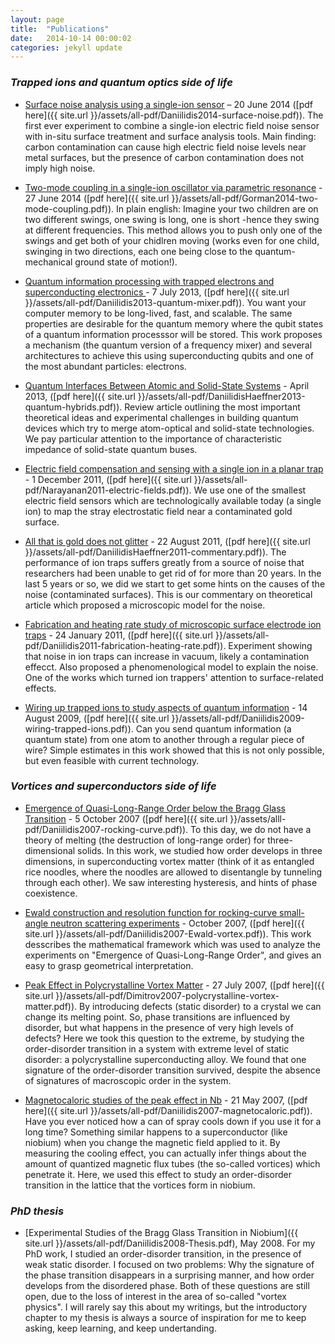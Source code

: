 ```yaml
---
layout: page
title:  "Publications"
date:   2014-10-14 00:00:02
categories: jekyll update
---
```


### _Trapped ions and quantum optics side of life_

* [Surface noise analysis using a single-ion sensor](http://journals.aps.org/prb/abstract/10.1103/PhysRevB.89.245435)
– 20 June 2014 ([pdf here]({{ site.url }}/assets/all-pdf/Daniilidis2014-surface-noise.pdf)). The first ever experiment to combine a single-ion electric field noise sensor with in-situ surface treatment and surface analysis tools. Main finding: carbon contamination can cause high electric field noise levels near metal surfaces, but the presence of carbon contamination does not imply high noise. 

* [Two-mode coupling in a single-ion oscillator via parametric resonance](http://journals.aps.org/pra/abstract/10.1103/PhysRevA.89.062332) - 27 June 2014 ([pdf here]({{ site.url }}/assets/all-pdf/Gorman2014-two-mode-coupling.pdf)). In plain english: Imagine your two children are on two different swings, one swing is long, one is short -hence they swing at different frequencies. This method allows you to push only one of the swings and get both of your chidlren moving (works even for one child, swinging in two directions, each one being close to the quantum-mechanical ground state of motion!).

* [Quantum information processing with trapped electrons and superconducting electronics ](http://iopscience.iop.org/1367-2630/15/7/073017/) - 7 July 2013, ([pdf here]({{ site.url }}/assets/all-pdf/Daniilidis2013-quantum-mixer.pdf)). You want your computer memory to be long-lived, fast, and scalable. The same properties are desirable for the quantum memory where the qubit states of a quantum information processsor will be stored. This work proposes a mechanism (the quantum version of a frequency mixer) and several architectures to achieve this using superconducting qubits and one of the most abundant particles: electrons.

* [Quantum Interfaces Between Atomic and Solid-State Systems](http://www.annualreviews.org/doi/abs/10.1146/annurev-conmatphys-030212-184253) - April 2013, ([pdf here]({{ site.url }}/assets/all-pdf/DaniilidisHaeffner2013-quantum-hybrids.pdf)). Review article outlining the most important theoretical ideas and experimental challenges in building quantum devices which try to merge atom-optical and solid-state technologies. We pay particular attention to the importance of characteristic impedance of solid-state quantum buses.

* [Electric field compensation and sensing with a single ion in a planar trap](http://scitation.aip.org/content/aip/journal/jap/110/11/10.1063/1.3665647) - 1 December 2011, ([pdf here]({{ site.url }}/assets/all-pdf/Narayanan2011-electric-fields.pdf)). We use one of the smallest electric field sensors which are technologically available today (a single ion) to map the stray electrostatic field near a contaminated gold surface. 

* [All that is gold does not glitter](http://physics.aps.org/articles/v4/66) - 22 August 2011, ([pdf here]({{ site.url }}/assets/all-pdf/DaniilidisHaeffner2011-commentary.pdf)). The performance of ion traps suffers greatly from a source  of noise that researchers had been unable to get rid of for more than 20 years. In the last 5 years or so, we did we start to get some hints on the causes of the noise (contaminated surfaces). This is our commentary on theoretical article which proposed a microscopic model for the noise.

* [Fabrication and heating rate study of microscopic surface electrode ion traps](http://iopscience.iop.org/1367-2630/13/1/013032) - 24 January 2011, ([pdf here]({{ site.url }}/assets/all-pdf/Daniilidis2011-fabrication-heating-rate.pdf)). Experiment showing that noise in ion traps can increase in vacuum, likely a contamination effecct. Also proposed a phenomenological model to explain the noise. One of the works which turned ion trappers' attention to surface-related effects.

* [Wiring up trapped ions to study aspects of quantum information](http://iopscience.iop.org/0953-4075/42/15/154012/) - 14 August 2009, ([pdf here]({{ site.url }}/assets/all-pdf/Daniilidis2009-wiring-trapped-ions.pdf)). Can you send quantum information (a quantum state) from one atom to another through a regular piece of wire? Simple estimates in this work showed that this is not only possible, but even feasible with current technology.

### _Vortices and superconductors side of life_

* [Emergence of Quasi-Long-Range Order below the Bragg Glass Transition](http://journals.aps.org/prl/abstract/10.1103/PhysRevLett.99.147007) - 5 October 2007 ([pdf here]({{ site.url }}/assets/alll-pdf/Daniilidis2007-rocking-curve.pdf)). To this day, we do not have a theory of melting (the destruction of long-range order) for three-dimensional solids. In this work, we studied how order develops in three dimensions, in superconducting vortex matter (think of it as entangled rice noodles, where the noodles are allowed to disentangle by tunneling through each other). We saw interesting hysteresis, and hints of phase coexistence.

* [Ewald construction and resolution function for rocking-curve small-angle neutron scattering experiments](http://scripts.iucr.org/cgi-bin/paper?S0021889807033377) - October 2007, ([pdf here]({{ site.url }}/assets/all-pdf/Daniilidis2007-Ewald-vortex.pdf)). This work desscribes the mathematical framework which was used to analyze the experiments on "Emergence of Quasi-Long-Range Order", and gives an easy to grasp geometrical interpretation.

* [Peak Effect in Polycrystalline Vortex Matter](http://journals.aps.org/prl/abstract/10.1103/PhysRevLett.99.047001) - 27 July 2007, ([pdf here]({{ site.url }}/assets/all-pdf/Dimitrov2007-polycrystalline-vortex-matter.pdf)). By introducing defects (static disorder) to a crystal we can change its melting point. So, phase transitions are influenced by disorder, but what happens in the presence of very high levels of defects? Here we took this question to the extreme, by studying the order-disorder transition in a system with extreme level of static disorder: a polycrystalline superconducting alloy. We found that one signature of the order-disorder transition survived, despite the absence of signatures of macroscopic order in the system.

* [Magnetocaloric studies of the peak effect in Nb](http://journals.aps.org/prb/abstract/10.1103/PhysRevB.75.174519) - 21 May 2007, ([pdf here]({{ site.url }}/assets/all-pdf/Daniilidis2007-magnetocaloric.pdf)). Have you ever noticed how a can of spray cools down if you use it for a long time? Something similar happens to a superconductor (like niobium) when you change the magnetic field applied to it. By measuring the cooling effect, you can actually infer things about the amount of quantized magnetic flux tubes (the so-called vortices) which penetrate it. Here, we used this effect to study an order-disorder transition in the lattice that the vortices form in niobium.

### _PhD thesis_

* [Experimental Studies of the Bragg Glass Transition in Niobium]({{ site.url }}/assets/all-pdf/Daniilidis2008-Thesis.pdf), May 2008. For my PhD work, I studied an order-disorder transition, in the presence of weak static disorder. I focused on two problems: Why the signature of the phase transition disappears in a surprising manner, and how order develops from the disordered phase. Both of these questions are still open, due to the loss of interest in the area of so-called "vortex physics". I will rarely say this about my writings, but the introductory chapter to my thesis is always a source  of inspiration for me to keep asking, keep learning, and keep undertanding. 
 

